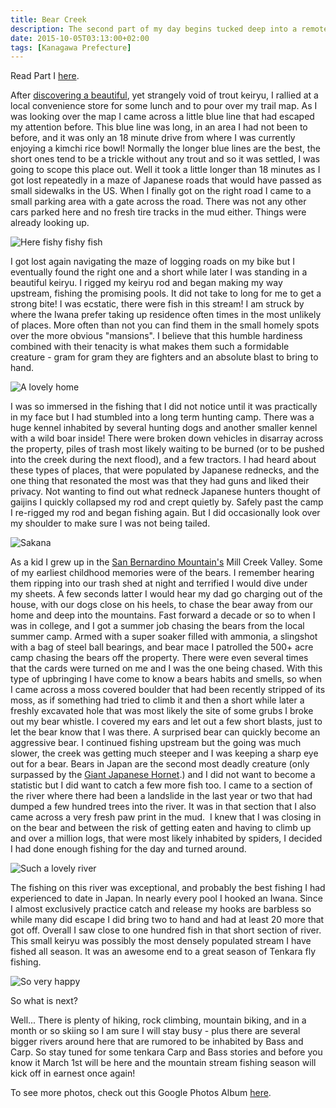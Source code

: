 ```yaml
---
title: Bear Creek
description: The second part of my day begins tucked deep into a remote region of the Tanzawa Mountains close to a promising looking babbling keiryu...
date: 2015-10-05T03:13:00+02:00
tags: [Kanagawa Prefecture]
---
```

<div class="text-lg mt-2">
<p class="mb-2 font-bold">Read Part I <a href="https://www.fallfishtenkara.com/tenkara-season-finale/" target="_blank" rel="noopener noreferrer" class="text-red-500 hover:bg-red-500 hover:text-white">here</a>.</p>

<p class="mt-2 mb-2">After <a href="https://www.fallfishtenkara.com/end-of-the-tenkara-season/" target="_blank" rel="noopener noreferrer" class="text-red-500 hover:bg-red-500 hover:text-white">discovering a beautiful</a>, yet strangely void of trout keiryu, I rallied at a local convenience store for some lunch and to pour over my trail map. As I was looking over the map I came across a little blue line that had escaped my attention before. This blue line was long, in an area I had not been to before, and it was only an 18 minute drive from where I was currently enjoying a kimchi rice bowl! Normally the longer blue lines are the best, the short ones tend to be a trickle without any trout and so it was settled, I was going to scope this place out. Well it took a little longer than 18 minutes as I got lost repeatedly in a maze of Japanese roads that would have passed as small sidewalks in the US. When I finally got on the right road I came to a small parking area with a gate across the road. There was not any other cars parked here and no fresh tire tracks in the mud either. Things were already looking up.</p>

<img class="w-8/12 rounded-lg shadow-lg mx-auto" src="https://fallfish-tenkara-images.s3-us-west-1.amazonaws.com/FfT+-+Bear+Creek/bear+creek-japan-waterfall-tanzawa+mountains-waterfall.JPG" alt="Here fishy fishy fish" />

<p class="mt-2 mb-2">I got lost again navigating the maze of logging roads on my bike but I eventually found the right one and a short while later I was standing in a beautiful keiryu. I rigged my keiryu rod and began making my way upstream, fishing the promising pools. It did not take to long for me to get a strong bite! I was ecstatic, there were fish in this stream! I am struck by where the Iwana prefer taking up residence often times in the most unlikely of places. More often than not you can find them in the small homely spots over the more obvious "mansions". I believe that this humble hardiness combined with their tenacity is what makes them such a formidable creature - gram for gram they are fighters and an absolute blast to bring to hand.</p>

<img class="w-8/12 rounded-lg shadow-lg mx-auto" src="https://fallfish-tenkara-images.s3-us-west-1.amazonaws.com/FfT+-+Bear+Creek/bear+creek-japan-pool-tanzawa+mountains-iwana+home.JPG" alt="A lovely home" />

<p class="mt-2 mb-2">I was so immersed in the fishing that I did not notice until it was practically in my face but I had stumbled into a long term hunting camp. There was a huge kennel inhabited by several hunting dogs and another smaller kennel with a wild boar inside! There were broken down vehicles in disarray across the property, piles of trash most likely waiting to be burned (or to be pushed into the creek during the next flood), and a few tractors. I had heard about these types of places, that were populated by Japanese rednecks, and the one thing that resonated the most was that they had guns and liked their privacy. Not wanting to find out what redneck Japanese hunters thought of gaijins I quickly collapsed my rod and crept quietly by. Safely past the camp I re-rigged my rod and began fishing again. But I did occasionally look over my shoulder to make sure I was not being tailed.</p>

<img class="w-8/12 rounded-lg shadow-lg mx-auto" src="https://fallfish-tenkara-images.s3-us-west-1.amazonaws.com/FfT+-+Bear+Creek/bear+creek-japan-iwana-tanzawa+mountains-kebari.JPG" alt="Sakana" />

<p class="mt-2 mb-2">As a kid I grew up in the <a href="https://en.wikipedia.org/wiki/San_Bernardino_Mountains" target="_blank" rel="noopener noreferrer" class="text-red-500 hover:bg-red-500 hover:text-white">San Bernardino Mountain's</a> Mill Creek Valley. Some of my earliest childhood memories were of the bears. I remember hearing them ripping into our trash shed at night and terrified I would dive under my sheets. A few seconds latter I would hear my dad go charging out of the house, with our dogs close on his heels, to chase the bear away from our home and deep into the mountains. Fast forward a decade or so to when I was in college, and I got a summer job chasing the bears from the local summer camp. Armed with a super soaker filled with ammonia, a slingshot with a bag of steel ball bearings, and bear mace I patrolled the 500+ acre camp chasing the bears off the property. There were even several times that the cards were turned on me and I was the one being chased. With this type of upbringing I have come to know a bears habits and smells, so when I came across a moss covered boulder that had been recently stripped of its moss, as if something had tried to climb it and then a short while later a freshly excavated hole that was most likely the site of some grubs I broke out my bear whistle. I covered my ears and let out a few short blasts, just to let the bear know that I was there. A surprised bear can quickly become an aggressive bear. I continued fishing upstream but the going was much slower, the creek was getting much steeper and I was keeping a sharp eye out for a bear. Bears in Japan are the second most deadly creature (only surpassed by the <a href="https://en.wikipedia.org/wiki/Japanese_giant_hornet" target="_blank" rel="noopener noreferrer" class="text-red-500 hover:bg-red-500 hover:text-white">Giant Japanese Hornet</a>.) and I did not want to become a statistic but I did want to catch a few more fish too. I came to a section of the river where there had been a landslide in the last year or two that had dumped a few hundred trees into the river. It was in that section that I also came across a very fresh paw print in the mud.  I knew that I was closing in on the bear and between the risk of getting eaten and having to climb up and over a million logs, that were most likely inhabited by spiders, I decided I had done enough fishing for the day and turned around.</p>

<img class="w-8/12 rounded-lg shadow-lg mx-auto" src="https://fallfish-tenkara-images.s3-us-west-1.amazonaws.com/FfT+-+Bear+Creek/bear+creek-japan-pool-tanzawa+mountains.JPG" alt="Such a lovely river" />

<p class="mt-2 mb-2">The fishing on this river was exceptional, and probably the best fishing I had experienced to date in Japan. In nearly every pool I hooked an Iwana. Since I almost exclusively practice catch and release my hooks are barbless so while many did escape I did bring two to hand and had at least 20 more that got off. Overall I saw close to one hundred fish in that short section of river. This small keiryu was possibly the most densely populated stream I have fished all season. It was an awesome end to a great season of Tenkara fly fishing.</p>

<img class="w-8/12 rounded-lg shadow-lg mx-auto" src="https://fallfish-tenkara-images.s3-us-west-1.amazonaws.com/FfT+-+Bear+Creek/bear+creek-japan-beauty-tanzawa+mountains.JPG" alt="So very happy" />

<p class="font-bold italic">So what is next?</p>

<p class="mt-2 mb-2">Well... There is plenty of hiking, rock climbing, mountain biking, and in a month or so skiing so I am sure I will stay busy - plus there are several bigger rivers around here that are rumored to be inhabited by Bass and Carp. So stay tuned for some tenkara Carp and Bass stories and before you know it March 1st will be here and the mountain stream fishing season will kick off in earnest once again!</p>

<p class="mt-2 mb-2 italic text-center font-semibold text-gray-400">To see more photos, check out this Google Photos Album <a href="https://photos.app.goo.gl/Jeu7d6NGzKM3FeXx5" target="_blank" rel="noopener" class="text-red-500 hover:bg-red-500 hover:text-white">here</a>.</p>
</div>